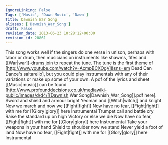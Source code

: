 ```yaml
---
IgnoreLinking: False
Tags: ['Music', 'Dawn-Music', 'Dawn']
Title: Dawnish War Song
aliases: ['Dawnish_War_Song']
draft: False
revision_date: 2013-06-23 10:28:12+00:00
revision_id: 20861
---
```


This song works well if the singers do one verse in unison, perhaps with tabor or drum, then musicians on instruments like shawms, fifes and [[War|war]]-drums join to repeat the tune.
The tune is the first theme of [http://www.youtube.com/watch?v=AcmpBCXOgVI&sns=em Dead Can Dance's saltarello], but you could play instrumentals with any of their variations or make up some of your own. 
A pdf of the lyrics and sheet [[Music|music]] can be found [http://www.profounddecisions.co.uk/mediawiki-public/images/d/d4/[[Dawnish War Song|Dawnish_War_Song]].pdf here].
Sword and shield and armour bright
Yeoman and [[Witch|witch]] and knight
Now we march and now we [[Fight|fight]]
Now have no fear, [[Fight|fight]] with me for [[Glory|glory]] here
Instrumental
Trumpet call and battle cry
Raise the standard up on high
Victory or else we die
Now have no fear, [[Fight|fight]] with me for [[Glory|glory]] here
Instrumental 
Take your weapons in your hand
Shield to shoulder now we stand
Never yield a foot of land
Now have no fear, [[Fight|fight]] with me for [[Glory|glory]] here
Instrumental